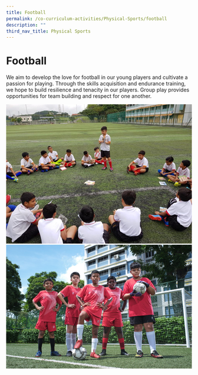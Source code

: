 ```yaml
---
title: Football
permalink: /co-curriculum-activities/Physical-Sports/football
description: ""
third_nav_title: Physical Sports
---
```

# Football
We aim to develop the love for football in our young players and cultivate a passion for playing. Through the skills acquisition and endurance training, we hope to build resilience and tenacity in our players. Group play provides opportunities for team building and respect for one another.

![](/images/Football-%20Facilitation%20Time.jpg)
![](/images/School%20Shots%2047%201.jpg)
